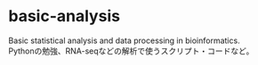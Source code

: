 # basic-analysis
Basic statistical analysis and data processing in bioinformatics.
<br>
Pythonの勉強、RNA-seqなどの解析で使うスクリプト・コードなど。
